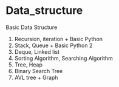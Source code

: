 # Data_structure
Basic Data Structure
1. Recursion, iteration + Basic Python
2. Stack, Queue + Basic Python 2
3. Deque, Linked list
4. Sorting Algorithm, Searching Algorithm
5. Tree, Heap
6. Binary Search Tree
7. AVL tree + Graph